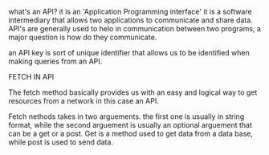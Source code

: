 what's an API? it is an 'Application Programming interface'
it is a software intermediary that allows two applications to communicate and share data.
API's are generally used to helo in communication between two programs, a major question is how do they communicate.

an API key is sort of unique identifier that allows us to be identified when making queries from an API.

FETCH IN API

The fetch method basically provides us with an easy and logical way to get resources from a network in this case an API.

Fetch nethods takes in two arguements. the first one is usually in string format, while the second arguement is usually an optional arguement that can be a get or a post. Get is a method used to get data from a data base, while post is used to send data.
